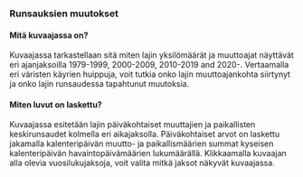 ### Runsauksien muutokset

#### Mitä kuvaajassa on?

Kuvaajassa tarkastellaan sitä miten lajin yksilömäärät ja muuttoajat näyttävät eri ajanjaksoilla 
1979-1999, 2000-2009, 2010-2019 and 2020-. Vertaamalla eri väristen käyrien huippuja, voit tutkia onko lajin 
muuttoajankohta siirtynyt ja onko lajin runsaudessa tapahtunut muutoksia. 

#### Miten luvut on laskettu?

Kuvaajassa esitetään lajin päiväkohtaiset muuttajien ja paikallisten keskirunsaudet kolmella 
eri aikajaksolla. Päiväkohtaiset arvot on laskettu jakamalla kalenteripäivän muutto- ja 
paikallismäärien summat kyseisen kalenteripäivän havaintopäivämäärien lukumäärällä. Klikkaamalla kuvaajan alla olevia vuosilukujaksoja, voit valita mitkä jaksot näkyvät kuvaajassa.
